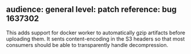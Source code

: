 audience: general
level: patch
reference: bug 1637302
---
This adds support for docker worker to automatically gzip artifacts before
uploading them. It sents content-encoding in the S3 headers so that most
consumers should be able to transparently handle decompression.
